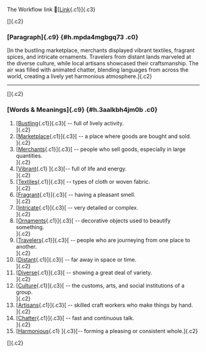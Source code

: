 The Workflow link
👏[[Link](https://www.google.com/url?q=http://www.google.com&sa=D&source=editors&ust=1758465637706782&usg=AOvVaw1BnmsBnfYbPR0HgCZ8wfPD){.c1}]{.c3}

[]{.c2}

### [Paragraph]{.c9} {#h.mpda4mgbgq73 .c0}

[In the bustling marketplace, merchants displayed vibrant textiles,
fragrant spices, and intricate ornaments. Travelers from distant lands
marveled at the diverse culture, while local artisans showcased their
craftsmanship. The air was filled with animated chatter, blending
languages from across the world, creating a lively yet harmonious
atmosphere.]{.c2}

------------------------------------------------------------------------

[]{.c2}

### [Words & Meanings]{.c9} {#h.3aalkbh4jm0b .c0}

1.  [[Bustling](https://www.google.com/url?q=http://www.google.com&sa=D&source=editors&ust=1758465637707444&usg=AOvVaw3okxXd7wYfx9OYVDzP8lBC){.c1}]{.c3}[ --
    full of lively activity.\
    ]{.c2}
2.  [[Marketplace](https://www.google.com/url?q=http://www.google.com&sa=D&source=editors&ust=1758465637707571&usg=AOvVaw2YTK430PCh5Q1QAoJJMkP8){.c1}]{.c3}[ --
    a place where goods are bought and sold.\
    ]{.c2}
3.  [[Merchants](https://www.google.com/url?q=http://www.google.com&sa=D&source=editors&ust=1758465637707690&usg=AOvVaw0tlLdEnwTzKSL8n3yQVLTq){.c1}]{.c3}[ --
    people who sell goods, especially in large quantities.\
    ]{.c2}
4.  [[Vibrant](https://www.google.com/url?q=http://www.google.com&sa=D&source=editors&ust=1758465637707829&usg=AOvVaw1FMbnbsf_8_xNi0VWWljF8){.c1}
    ]{.c3}[-- full of life and energy.\
    ]{.c2}
5.  [[Textiles](https://www.google.com/url?q=http://www.google.com&sa=D&source=editors&ust=1758465637707927&usg=AOvVaw1qTUTRjMqwU_E2wxUIOFaI){.c1}]{.c3}[ --
    types of cloth or woven fabric.\
    ]{.c2}
6.  [[Fragrant](https://www.google.com/url?q=http://www.google.com&sa=D&source=editors&ust=1758465637708033&usg=AOvVaw2f-nlAGJ1qJeX6tdums23j){.c1}]{.c3}[ --
    having a pleasant smell.\
    ]{.c2}
7.  [[Intricate](https://www.google.com/url?q=http://www.google.com&sa=D&source=editors&ust=1758465637708131&usg=AOvVaw0ve0QrmvdcQ-1DmNjv5bi3){.c1}]{.c3}[ --
    very detailed or complex.\
    ]{.c2}
8.  [[Ornaments](https://www.google.com/url?q=http://www.google.com&sa=D&source=editors&ust=1758465637708228&usg=AOvVaw22hy6hS0McWV_AiUR2XLou){.c1}]{.c3}[ --
    decorative objects used to beautify something.\
    ]{.c2}
9.  [[Travelers](https://www.google.com/url?q=http://www.google.com&sa=D&source=editors&ust=1758465637708343&usg=AOvVaw1iTgdMFUMu7tfkH3iOGSup){.c1}]{.c3}[ --
    people who are journeying from one place to another.\
    ]{.c2}
10. [[Distant](https://www.google.com/url?q=http://www.google.com&sa=D&source=editors&ust=1758465637708464&usg=AOvVaw18cET9O01D9ten0J0bOWEY){.c1}]{.c3}[ --
    far away in space or time.\
    ]{.c2}
11. [[Diverse](https://www.google.com/url?q=http://www.google.com&sa=D&source=editors&ust=1758465637708563&usg=AOvVaw1S__veJCsv_kM92MJThCCF){.c1}]{.c3}[ --
    showing a great deal of variety.\
    ]{.c2}
12. [[Culture](https://www.google.com/url?q=http://www.google.com&sa=D&source=editors&ust=1758465637708669&usg=AOvVaw2HAHYd729BDXdkR0__pxBI){.c1}]{.c3}[ --
    the customs, arts, and social institutions of a group.\
    ]{.c2}
13. [[Artisans](https://www.google.com/url?q=http://www.google.com&sa=D&source=editors&ust=1758465637708793&usg=AOvVaw0M8MJ4iaTlaegA3EAWk7_e){.c1}]{.c3}[ --
    skilled craft workers who make things by hand.\
    ]{.c2}
14. [[Chatter](https://www.google.com/url?q=http://www.google.com&sa=D&source=editors&ust=1758465637708909&usg=AOvVaw0eeHXDxTEaYWvZvHFO3AMs){.c1}]{.c3}[ --
    fast and continuous talk.\
    ]{.c2}
15. [[Harmonious](https://www.google.com/url?q=http://www.google.com&sa=D&source=editors&ust=1758465637709009&usg=AOvVaw1kix2p2uoij7YSYHHtJob8){.c1}
    ]{.c3}[-- forming a pleasing or consistent whole.]{.c2}

[]{.c2}
